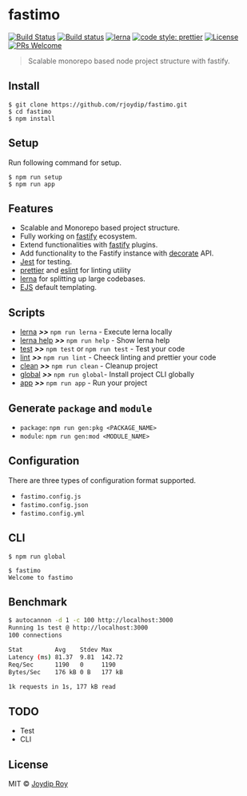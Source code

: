 # fastimo

[![Build Status](https://travis-ci.org/rjoydip/fastimo.svg?branch=master)](https://travis-ci.org/rjoydip/fastimo)
[![Build status](https://ci.appveyor.com/api/projects/status/qe5x7i3ift8q7rkv/branch/master?svg=true)](https://ci.appveyor.com/project/rjoydip/fastimo/branch/master)
[![lerna](https://img.shields.io/badge/maintained%20with-lerna-cc00ff.svg)](https://lernajs.io/)
[![code style: prettier](https://img.shields.io/badge/code_style-prettier-ff69b4.svg?style=flat-square)](https://github.com/prettier/prettier)
[![License](https://img.shields.io/npm/l/make-coverage-badge.svg)](https://github.com/rjoydip/fastimo/blob/master/LICENSE)
[![PRs Welcome](https://img.shields.io/badge/PRs-welcome-brightgreen.svg)](https://reactjs.org/docs/how-to-contribute.html#your-first-pull-request)

> Scalable monorepo based node project structure with fastify.

## Install

```
$ git clone https://github.com/rjoydip/fastimo.git
$ cd fastimo
$ npm install
```

## Setup

Run following command for setup.

```
$ npm run setup
$ npm run app
```

## Features

- Scalable and Monorepo based project structure.
- Fully working on [fastify](https://www.fastify.io/) ecosystem.
- Extend functionalities with [fastify](https://www.fastify.io/docs/latest/Plugins/) plugins.
- Add functionality to the Fastify instance with [decorate](https://www.fastify.io/docs/latest/Decorators/) API.
- [Jest](https://jestjs.io/) for testing.
- [prettier](https://prettier.io/) and [eslint](https://eslint.org/) for linting utility
- [lerna](https://lernajs.io/) for splitting up large codebases.
- [EJS]() default templating.

## Scripts

- [lerna](#scripts) ***>>*** `npm run lerna` - Execute lerna locally
- [lerna help](#scripts) ***>>*** `npm run help` - Show lerna help
- [test](#scripts) ***>>*** `npm test` or `npm run test` - Test your code
- [lint](#scripts) ***>>*** `npm run lint` - Cheeck linting and prettier your code
- [clean](#scripts) ***>>*** `npm run clean` - Cleanup project
- [global](#scripts) ***>>*** `npm run global`- Install project CLI globally
- [app](#scripts) ***>>*** `npm run app` - Run your project

## Generate `package` and `module`

- `package`: `npm run gen:pkg <PACKAGE_NAME>`
- `module`: `npm run gen:mod <MODULE_NAME>`

## Configuration

There are three types of configuration format supported.

- `fastimo.config.js`
- `fastimo.config.json`
- `fastimo.config.yml`

## CLI

```
$ npm run global
```

```
$ fastimo
Welcome to fastimo
```

## Benchmark

```sh
$ autocannon -d 1 -c 100 http://localhost:3000
Running 1s test @ http://localhost:3000
100 connections

Stat         Avg    Stdev Max
Latency (ms) 81.37  9.81  142.72
Req/Sec      1190   0     1190
Bytes/Sec    176 kB 0 B   177 kB

1k requests in 1s, 177 kB read
```

## TODO

- Test
- CLI

## License

MIT © [Joydip Roy](https://github.com/rjoydip)
